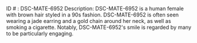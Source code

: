 ID # : DSC-MATE-6952
Description: DSC-MATE-6952 is a human female with brown hair styled in a 90s fashion. DSC-MATE-6952 is often seen wearing a jade earring and a gold chain around her neck, as well as smoking a cigarette. Notably, DSC-MATE-6952's smile is regarded by many to be particularly engaging.